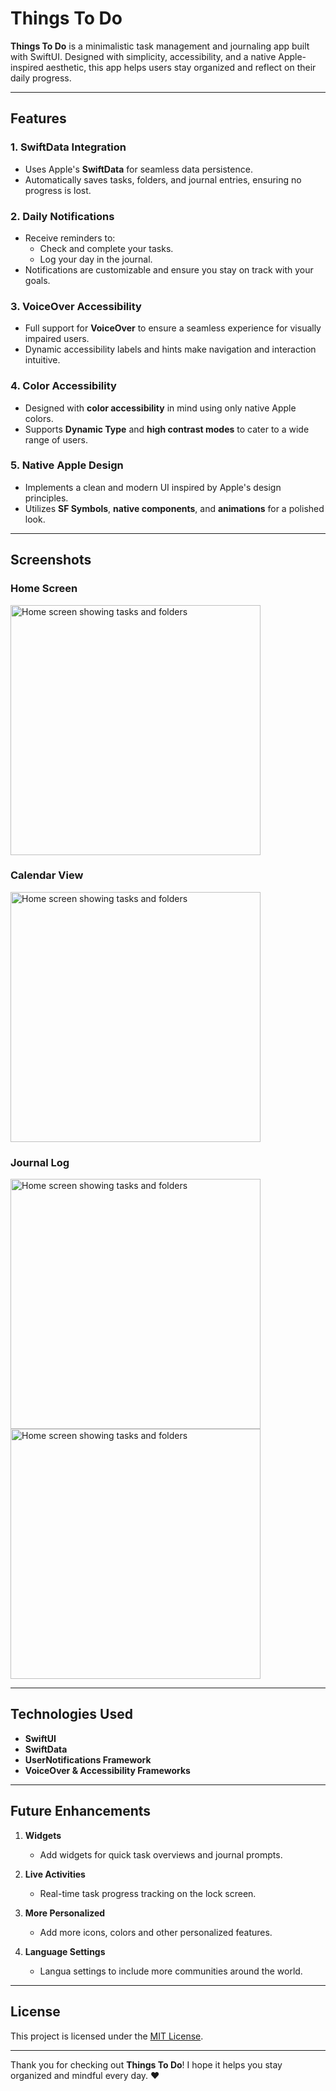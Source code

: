 # Things To Do

**Things To Do** is a minimalistic task management and journaling app built with SwiftUI. Designed with simplicity, accessibility, and a native Apple-inspired aesthetic, this app helps users stay organized and reflect on their daily progress.

---

## Features

### 1. **SwiftData Integration**
- Uses Apple's **SwiftData** for seamless data persistence.
- Automatically saves tasks, folders, and journal entries, ensuring no progress is lost.

### 2. **Daily Notifications**
- Receive reminders to:
  - Check and complete your tasks.
  - Log your day in the journal.
- Notifications are customizable and ensure you stay on track with your goals.

### 3. **VoiceOver Accessibility**
- Full support for **VoiceOver** to ensure a seamless experience for visually impaired users.
- Dynamic accessibility labels and hints make navigation and interaction intuitive.

### 4. **Color Accessibility**
- Designed with **color accessibility** in mind using only native Apple colors.
- Supports **Dynamic Type** and **high contrast modes** to cater to a wide range of users.

### 5. **Native Apple Design**
- Implements a clean and modern UI inspired by Apple's design principles.
- Utilizes **SF Symbols**, **native components**, and **animations** for a polished look.

---

## Screenshots

### Home Screen
<img src="Img/img3.PNG" alt="Home screen showing tasks and folders" width="400"/>

### Calendar View

<img src="Img/img2.PNG" alt="Home screen showing tasks and folders" width="400"/>

### Journal Log
<img src="Img/img4.PNG" alt="Home screen showing tasks and folders" width="400"/> <img src="Img/img5.PNG" alt="Home screen showing tasks and folders" width="400"/>

---

## Technologies Used

- **SwiftUI**
- **SwiftData**
- **UserNotifications Framework**
- **VoiceOver & Accessibility Frameworks**

---

## Future Enhancements

1. **Widgets**
   - Add widgets for quick task overviews and journal prompts.

2. **Live Activities**
   - Real-time task progress tracking on the lock screen.

3. **More Personalized**
   - Add more icons, colors and other personalized features.


4. **Language Settings**
   - Langua settings to include more communities around the world.

---

## License

This project is licensed under the [MIT License](LICENSE).

---

Thank you for checking out **Things To Do**! I hope it helps you stay organized and mindful every day. ♥︎

